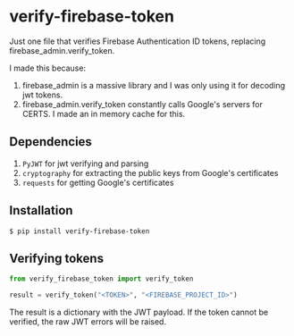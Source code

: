 # verify-firebase-token

Just one file that verifies Firebase Authentication ID tokens, replacing firebase_admin.verify_token.

I made this because:

1) firebase_admin is a massive library and I was only using it for decoding jwt tokens.
2) firebase_admin.verify_token constantly calls Google's servers for CERTS. I made an in memory cache for this.

## Dependencies
1) `PyJWT` for jwt verifying and parsing
2) `cryptography` for extracting the public keys from Google's certificates
3) `requests` for getting Google's certificates

## Installation
```
$ pip install verify-firebase-token
```

## Verifying tokens
```python
from verify_firebase_token import verify_token

result = verify_token("<TOKEN>", "<FIREBASE_PROJECT_ID>")
```

The result is a dictionary with the JWT payload. If the token cannot be verified, the raw JWT errors will be raised.